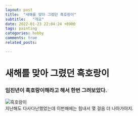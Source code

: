 ```yaml
---
layout: post
title:  "새해를 맞아 그렸던 흑호랑이"
subtitle:   "개요"
date: 2022-01-23 22:04:24 +0900
tags: painting
categories: hobby
comments: true
related_posts:

---
```


# 새해를 맞아 그렸던 흑호랑이<br/>

### 임진년이 흑호랑이해라고 해서 한번 그려보았다.<br/>
   
![흑호랑이](https://github.com/wookikim95/wookikim95.github.io/blob/main/assets/img/hobby/painting/blacktiger_2022-01-23.jpg?raw=true)
<br/>
지난해도 다사다난했었는데 이번해에는 힘내서 몇 걸음 더 나아가야지.<br/>
